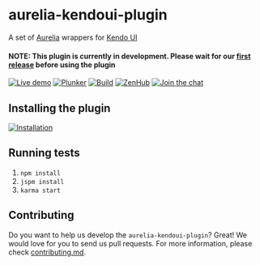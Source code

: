 # aurelia-kendoui-plugin

A set of [Aurelia](http://aurelia.io) wrappers for [Kendo UI](http://www.telerik.com/kendo-ui)

#### NOTE: This plugin is currently in development. Please wait for our [first release](https://github.com/aurelia-ui-toolkits/aurelia-kendoui-plugin/releases) before using the plugin


[![Live demo](http://dabuttonfactory.com/button.png?t=Live+demo&f=Calibri-Bold&ts=18&tc=fff&tshs=1&tshc=000&hp=20&vp=8&c=5&bgt=gradient&bgc=3d85c6&ebgc=073763)](http://aurelia-ui-toolkits.github.io/demo-kendo/)
[![Plunker](http://dabuttonfactory.com/button.png?t=Plunker&f=Calibri-Bold&ts=18&tc=fff&tshs=1&tshc=000&hp=20&vp=8&c=5&bgt=gradient&bgc=3d85c6&ebgc=073763)](http://plnkr.co/edit/rno7rR?p=preview)
[![Build](https://travis-ci.org/aurelia-ui-toolkits/aurelia-kendoui-plugin.svg)](https://travis-ci.org/aurelia-ui-toolkits/aurelia-kendoui-plugin)
[![ZenHub](https://raw.githubusercontent.com/ZenHubIO/support/master/zenhub-badge.png)](https://zenhub.io) 
[![Join the chat](https://badges.gitter.im/Join%20Chat.svg)](https://gitter.im/adriatic/Aurelia-KendoUI?utm_source=badge&utm_medium=badge&utm_campaign=pr-badge&utm_content=badge)

## Installing the plugin
[![Installation](http://dabuttonfactory.com/button.png?t=Installation+wizard&f=Calibri-Bold&ts=18&tc=fff&tshs=1&tshc=000&hp=20&vp=8&c=5&bgt=gradient&bgc=3d85c6&ebgc=073763)](http://aurelia-ui-toolkits.github.io/demo-kendo/#/installation)

## Running tests
1. `npm install`
2. `jspm install`
3. `karma start`


## Contributing
Do you want to help us develop the `aurelia-kendoui-plugin`? Great! We would love for you to send us pull requests. For more information, please check [contributing.md](https://github.com/aurelia-ui-toolkits/aurelia-kendoui-plugin/blob/master/CONTRIBUTING.md). 

